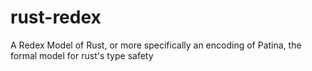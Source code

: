 rust-redex
==========

A Redex Model of Rust, or more specifically an encoding of Patina, the formal model for rust's type safety
